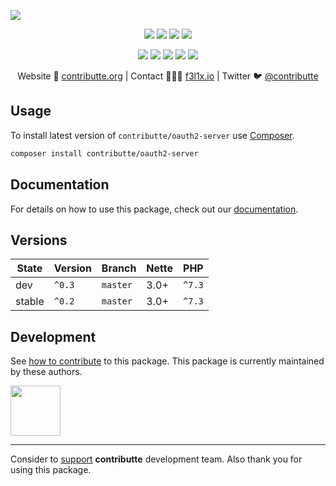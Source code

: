 ![](https://heatbadger.now.sh/github/readme/contributte/oauth2-server/)

<p align=center>
  <a href="https://github.com/contributte/oauth2-server/actions"><img src="https://badgen.net/github/checks/contributte/oauth2-server/master?cache=300"></a>
  <a href="https://coveralls.io/r/contributte/oauth2-server"><img src="https://badgen.net/coveralls/c/github/contributte/oauth2-server?cache=300"></a>
  <a href="https://packagist.org/packages/contributte/oauth2-server"><img src="https://badgen.net/packagist/dm/contributte/oauth2-server"></a>
  <a href="https://packagist.org/packages/contributte/oauth2-server"><img src="https://badgen.net/packagist/v/contributte/oauth2-server"></a>
</p>
<p align=center>
  <a href="https://packagist.org/packages/contributte/oauth2-server"><img src="https://badgen.net/packagist/php/contributte/oauth2-server"></a>
  <a href="https://github.com/contributte/oauth2-server"><img src="https://badgen.net/github/license/contributte/oauth2-server"></a>
  <a href="https://bit.ly/ctteg"><img src="https://badgen.net/badge/support/gitter/cyan"></a>
  <a href="https://bit.ly/cttfo"><img src="https://badgen.net/badge/support/forum/yellow"></a>
  <a href="https://contributte.org/partners.html"><img src="https://badgen.net/badge/sponsor/donations/F96854"></a>
</p>

<p align=center>
Website 🚀 <a href="https://contributte.org">contributte.org</a> | Contact 👨🏻‍💻 <a href="https://f3l1x.io">f3l1x.io</a> | Twitter 🐦 <a href="https://twitter.com/contributte">@contributte</a>
</p>

## Usage

To install latest version of `contributte/oauth2-server` use [Composer](https://getcomposer.com).

```bash
composer install contributte/oauth2-server
```

## Documentation

For details on how to use this package, check out our [documentation](.docs).

## Versions

| State       | Version | Branch   | Nette | PHP     |
|-------------|---------|----------|-------|---------|
| dev         | `^0.3`  | `master` | 3.0+  | `^7.3`  |
| stable      | `^0.2`  | `master` | 3.0+  | `^7.3`  |

## Development

See [how to contribute](https://contributte.org) to this package. This package is currently maintained by these authors.

<a href="https://github.com/f3l1x">
    <img width="80" height="80" src="https://avatars2.githubusercontent.com/u/538058?v=3&s=80">
</a>

-----

Consider to [support](https://contributte.org/partners) **contributte** development team.
Also thank you for using this package.
